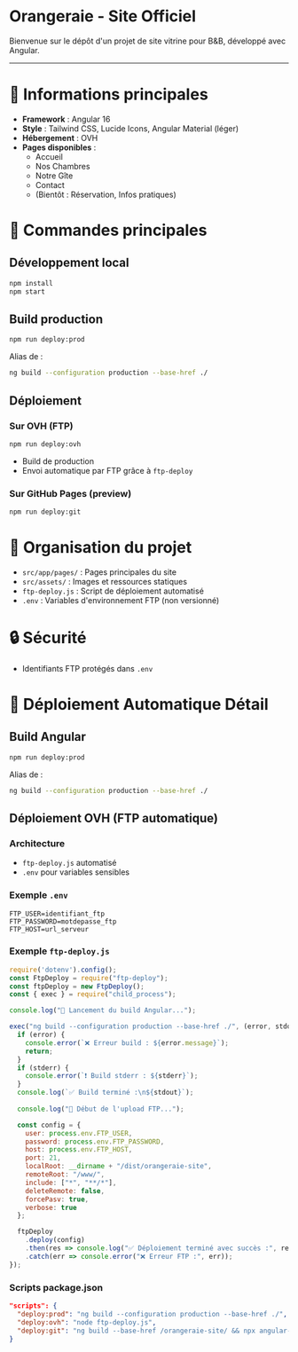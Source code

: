 # Orangeraie - Site Officiel

Bienvenue sur le dépôt d'un projet de site vitrine pour B&B, développé avec Angular.

---

# 📅 Informations principales

- **Framework** : Angular 16
- **Style** : Tailwind CSS, Lucide Icons, Angular Material (léger)
- **Hébergement** : OVH
- **Pages disponibles** :
  - Accueil
  - Nos Chambres
  - Notre Gîte
  - Contact
  - (Bientôt : Réservation, Infos pratiques)

# 🚀 Commandes principales

## Développement local

```bash
npm install
npm start
```

## Build production

```bash
npm run deploy:prod
```
Alias de :
```bash
ng build --configuration production --base-href ./
```

## Déploiement

### Sur OVH (FTP)

```bash
npm run deploy:ovh
```
- Build de production
- Envoi automatique par FTP grâce à `ftp-deploy`

### Sur GitHub Pages (preview)

```bash
npm run deploy:git
```

# 📆 Organisation du projet

- `src/app/pages/` : Pages principales du site
- `src/assets/` : Images et ressources statiques
- `ftp-deploy.js` : Script de déploiement automatisé
- `.env` : Variables d'environnement FTP (non versionné)

# 🔒 Sécurité

- Identifiants FTP protégés dans `.env`

# 🔢 Déploiement Automatique Détail

## Build Angular

```bash
npm run deploy:prod
```
Alias de :
```bash
ng build --configuration production --base-href ./
```

## Déploiement OVH (FTP automatique)

### Architecture

- `ftp-deploy.js` automatisé
- `.env` pour variables sensibles

### Exemple `.env`

```plaintext
FTP_USER=identifiant_ftp
FTP_PASSWORD=motdepasse_ftp
FTP_HOST=url_serveur
```

### Exemple `ftp-deploy.js`

```javascript
require('dotenv').config();
const FtpDeploy = require("ftp-deploy");
const ftpDeploy = new FtpDeploy();
const { exec } = require("child_process");

console.log("🚀 Lancement du build Angular...");

exec("ng build --configuration production --base-href ./", (error, stdout, stderr) => {
  if (error) {
    console.error(`❌ Erreur build : ${error.message}`);
    return;
  }
  if (stderr) {
    console.error(`❗ Build stderr : ${stderr}`);
  }
  console.log(`✅ Build terminé :\n${stdout}`);
  
  console.log("🚀 Début de l'upload FTP...");

  const config = {
    user: process.env.FTP_USER,
    password: process.env.FTP_PASSWORD,
    host: process.env.FTP_HOST,
    port: 21,
    localRoot: __dirname + "/dist/orangeraie-site",
    remoteRoot: "/www/",
    include: ["*", "**/*"],
    deleteRemote: false,
    forcePasv: true,
    verbose: true
  };

  ftpDeploy
    .deploy(config)
    .then(res => console.log("✅ Déploiement terminé avec succès :", res))
    .catch(err => console.error("❌ Erreur FTP :", err));
});
```

### Scripts package.json

```json
"scripts": {
  "deploy:prod": "ng build --configuration production --base-href ./",
  "deploy:ovh": "node ftp-deploy.js",
  "deploy:git": "ng build --base-href /orangeraie-site/ && npx angular-cli-ghpages --dir=dist/orangeraie-site"
}
```
